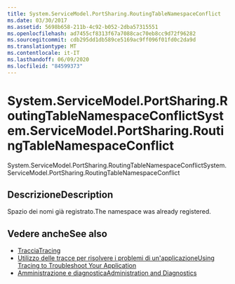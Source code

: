 ```yaml
---
title: System.ServiceModel.PortSharing.RoutingTableNamespaceConflict
ms.date: 03/30/2017
ms.assetid: 5698b658-211b-4c92-b052-2dba57315551
ms.openlocfilehash: ad7455cf8313f67a7088cac70eb8cc9d72f96282
ms.sourcegitcommit: cdb295dd1db589ce5169ac9ff096f01fd0c2da9d
ms.translationtype: MT
ms.contentlocale: it-IT
ms.lasthandoff: 06/09/2020
ms.locfileid: "84599373"
---
```

# <a name="systemservicemodelportsharingroutingtablenamespaceconflict"></a><span data-ttu-id="e970a-102">System.ServiceModel.PortSharing.RoutingTableNamespaceConflict</span><span class="sxs-lookup"><span data-stu-id="e970a-102">System.ServiceModel.PortSharing.RoutingTableNamespaceConflict</span></span>
<span data-ttu-id="e970a-103">System.ServiceModel.PortSharing.RoutingTableNamespaceConflict</span><span class="sxs-lookup"><span data-stu-id="e970a-103">System.ServiceModel.PortSharing.RoutingTableNamespaceConflict</span></span>  
  
## <a name="description"></a><span data-ttu-id="e970a-104">Descrizione</span><span class="sxs-lookup"><span data-stu-id="e970a-104">Description</span></span>  
 <span data-ttu-id="e970a-105">Spazio dei nomi già registrato.</span><span class="sxs-lookup"><span data-stu-id="e970a-105">The namespace was already registered.</span></span>  
  
## <a name="see-also"></a><span data-ttu-id="e970a-106">Vedere anche</span><span class="sxs-lookup"><span data-stu-id="e970a-106">See also</span></span>

- [<span data-ttu-id="e970a-107">Traccia</span><span class="sxs-lookup"><span data-stu-id="e970a-107">Tracing</span></span>](index.md)
- [<span data-ttu-id="e970a-108">Utilizzo delle tracce per risolvere i problemi di un'applicazione</span><span class="sxs-lookup"><span data-stu-id="e970a-108">Using Tracing to Troubleshoot Your Application</span></span>](using-tracing-to-troubleshoot-your-application.md)
- [<span data-ttu-id="e970a-109">Amministrazione e diagnostica</span><span class="sxs-lookup"><span data-stu-id="e970a-109">Administration and Diagnostics</span></span>](../index.md)
